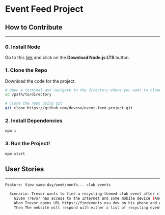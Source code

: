 # Event Feed Project

## How to Contribute
---
### 0. Install Node
Go to this [link](https://nodejs.org/en/) and click on the **Download Node.js LTS** button.

### 1. Clone the Repo
Download the code for the project.
```sh
# Open a terminal and navigate to the directory where you want to clone the repository
cd /path/to/directory

# Clone the repo using git
git clone https://github.com/devosu/event-feed-project.git
```

### 2. Install Dependencies

```sh
npm i
```

### 3. Run the Project!

```sh
npm start
```

## User Stories
---
```bash
Feature: View same-day/week/month... club events

  Scenario: Trevor wants to find a recycling-themed club event after class at 3pm today 
    Given Trevor has access to the Internet and some mobile device (Android/iOS)
    When Trevor opens URL https://findevents.osu.dev on his phone and applies the reclycing tag filter
    Then The website will respond with either a list of recycling events (plus details) or related events if not found

```
